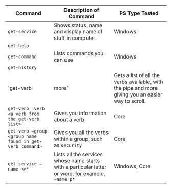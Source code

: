 |Command|Description of Command|PS Type Tested|
|-----|-----|-----|
|`get-service`|Shows status, name and display name of stuff in computer. |Windows|
|`get-help`|||
|`get-command`|Lists commands you can use | Windows|
|`get-history`|||
|`get-verb | more` | Gets a list of all the verbs available, with the pipe and more giving you an easier way to scroll. | Core |
|`get-verb –verb <a verb from the get-verb list>`|Gives you information about a verb | Core|
| `get-verb –group <group name found in get-verb command>` |Gives you all the verbs within a group, such as `security` | Core |
| `get-service –name <>*`| Lists all the services whose name starts with a particular letter or word, for example, `–name p*` |Windows, Core |